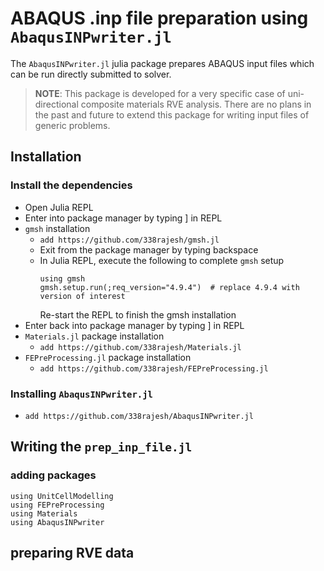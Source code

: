 # ABAQUS .inp file preparation using `AbaqusINPwriter.jl`

The `AbaqusINPwriter.jl` julia package prepares ABAQUS input files which can be run directly submitted to solver.

> **NOTE**: This package is developed for a very specific case of uni-directional composite materials RVE analysis. There are no plans in the past and future to extend this package for writing input files of generic problems.

## Installation

### Install the dependencies

+ Open Julia REPL
+ Enter into package manager by typing ] in REPL
+ `gmsh` installation
	+ `add https://github.com/338rajesh/gmsh.jl`
	+ Exit from the package manager by typing backspace
	+ In Julia REPL, execute the following to complete `gmsh` setup
		~~~
		using gmsh
		gmsh.setup.run(;req_version="4.9.4")  # replace 4.9.4 with version of interest
		~~~
		Re-start the REPL to finish the gmsh installation
+ Enter back into package manager by typing ] in REPL
+ `Materials.jl` package installation
	+ `add https://github.com/338rajesh/Materials.jl`
+ `FEPreProcessing.jl` package installation
	+ `add https://github.com/338rajesh/FEPreProcessing.jl`

### Installing `AbaqusINPwriter.jl`

+ `add https://github.com/338rajesh/AbaqusINPwriter.jl`


	

## Writing the `prep_inp_file.jl`

### adding packages
~~~
using UnitCellModelling
using FEPreProcessing
using Materials
using AbaqusINPwriter
~~~

## preparing RVE data

